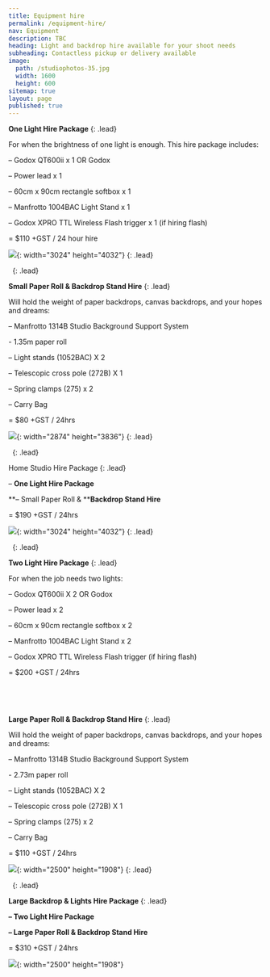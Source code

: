 ```yaml
---
title: Equipment hire
permalink: /equipment-hire/
nav: Equipment
description: TBC
heading: Light and backdrop hire available for your shoot needs
subheading: Contactless pickup or delivery available
image:
  path: /studiophotos-35.jpg
  width: 1600
  height: 600
sitemap: true
layout: page
published: true
---
```


**One Light Hire Package**
{: .lead}

For when the brightness of one light is enough. This hire package includes:

– Godox QT600ii x 1 OR Godox&nbsp;

– Power lead x 1

– 60cm x 90cm rectangle softbox x 1

– Manfrotto 1004BAC Light Stand x 1

– Godox XPRO TTL Wireless Flash trigger x 1 (if hiring flash)

\= $110 +GST / 24 hour hire

![](/img-1025.jpg){: width="3024" height="4032"}
{: .lead}

&nbsp;
{: .lead}

**Small Paper Roll & Backdrop Stand Hire**
{: .lead}

Will hold the weight of paper backdrops, canvas backdrops, and your hopes and dreams:

– Manfrotto 1314B Studio Background Support System

\- 1.35m paper roll

– Light stands (1052BAC) X 2

– Telescopic cross pole (272B) X 1

– Spring clamps (275) x 2

– Carry Bag

\= $80 +GST / 24hrs

![](/img-1022.jpg){: width="2874" height="3836"}
{: .lead}

&nbsp;
{: .lead}

Home Studio Hire Package
{: .lead}

–&nbsp;**One Light Hire Package**

**– Small Paper Roll &&nbsp;****Backdrop Stand Hire**

\= $190 +GST / 24hrs

![](/img-1031.jpg){: width="3024" height="4032"}
{: .lead}

&nbsp;
{: .lead}

**Two Light Hire Package**
{: .lead}

For when the job needs two lights:

– Godox QT600ii X 2 OR Godox

– Power lead x 2

– 60cm x 90cm rectangle softbox x 2

– Manfrotto 1004BAC Light Stand x 2

– Godox XPRO TTL Wireless Flash trigger (if hiring flash)

\= $200 +GST / 24hrs

&nbsp;

&nbsp;

**Large Paper Roll & Backdrop Stand Hire**
{: .lead}

Will hold the weight of paper backdrops, canvas backdrops, and your hopes and dreams:

– Manfrotto 1314B Studio Background Support System

\- 2.73m paper roll

– Light stands (1052BAC) X 2

– Telescopic cross pole (272B) X 1

– Spring clamps (275) x 2

– Carry Bag

\= $110 +GST / 24hrs

![](/studiophotos-42.jpg){: width="2500" height="1908"}
{: .lead}

&nbsp;
{: .lead}

**Large Backdrop & Lights Hire Package**
{: .lead}

**– Two Light Hire Package**

**– Large Paper Roll & Backdrop Stand Hire**

\= $310 +GST / 24hrs

![](/studiophotos-35.jpg){: width="2500" height="1908"}

&nbsp;
